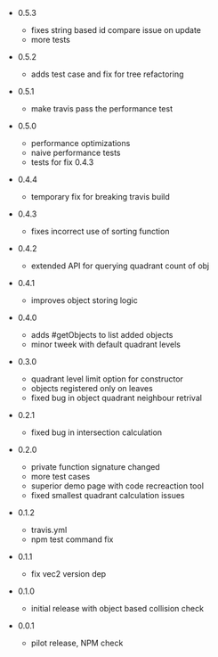 - 0.5.3
    - fixes string based id compare issue on update
    - more tests

- 0.5.2
    - adds test case and fix for tree refactoring

- 0.5.1
    - make travis pass the performance test

- 0.5.0
    - performance optimizations
    - naive performance tests
    - tests for fix 0.4.3

- 0.4.4
    - temporary fix for breaking travis build

- 0.4.3
    - fixes incorrect use of sorting function

- 0.4.2
    - extended API for querying quadrant count of obj

- 0.4.1
    - improves object storing logic

- 0.4.0
    - adds #getObjects to list added objects
    - minor tweek with default quadrant levels

- 0.3.0
    - quadrant level limit option for constructor
    - objects registered only on leaves
    - fixed bug in object quadrant neighbour retrival

- 0.2.1
    - fixed bug in intersection calculation

- 0.2.0
    - private function signature changed
    - more test cases
    - superior demo page with code recreaction tool
    - fixed smallest quadrant calculation issues

- 0.1.2
    - travis.yml
    - npm test command fix

- 0.1.1
    - fix vec2 version dep

- 0.1.0
    - initial release with object based collision check

- 0.0.1
    - pilot release, NPM check
